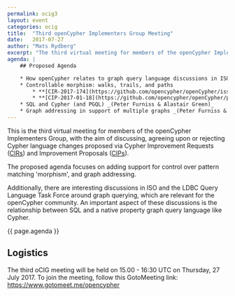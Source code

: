 ```yaml
---
permalink: ocig3
layout: event
categories: ocig
title:  "Third openCypher Implementers Group Meeting"
date:   2017-07-27
author: "Mats Rydberg"
excerpt: "The third virtual meeting for members of the openCypher Implementers Group."
agenda: |
    ## Proposed Agenda

    * How openCypher relates to graph query language discussions in ISO and LDBC _(Alastair Green)_
    * Controllable morphism: walks, trails, and paths
        * **[CIR-2017-174](https://github.com/opencypher/openCypher/issues/174)**: Isomorphic pattern matching and configurable uniqueness _(Stefan Plantikow)_
        * **[CIP-2017-01-18](https://github.com/opencypher/openCypher/pull/175)**: Configurable Pattern Matching Semantics _(Stefan Plantikow)_
    * SQL and Cypher (and PGQL) _(Peter Furniss & Alastair Green)_
    * Graph addressing in support of multiple graphs _(Peter Furniss & Alastair Green)_
---
```

This is the third virtual meeting for members of the openCypher Implementers Group, with the aim of discussing, agreeing upon or rejecting Cypher language changes proposed via Cypher Improvement Requests (<a href="https://github.com/opencypher/openCypher/issues?q=is%3Aopen+is%3Aissue+label%3ACIR" target="_blank">CIRs</a>) and Improvement Proposals (<a href="/cips/" target="_blank">CIPs</a>).

The proposed agenda focuses on adding support for control over pattern matching 'morphism', and graph addressing.

Additionally, there are interesting discussions in ISO and the LDBC Query Language Task Force around graph querying, which are relevant for the openCypher community.
An important aspect of these discussions is the relationship between SQL and a native property graph query language like Cypher.

{{ page.agenda }}

## Logistics

The third oCIG meeting will be held on 15.00 - 16:30 UTC on Thursday, 27 July 2017.
To join the meeting, follow this GotoMeeting link: <a href="https://www.gotomeet.me/opencypher">https://www.gotomeet.me/opencypher</a>
